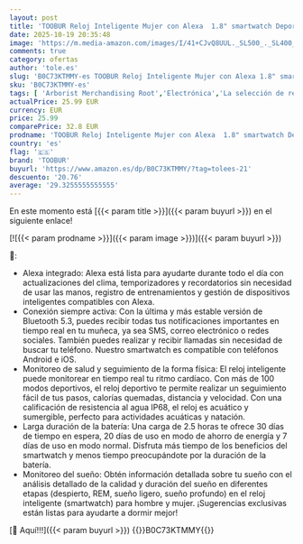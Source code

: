```yaml
---
layout: post
title: 'TOOBUR Reloj Inteligente Mujer con Alexa  1.8" smartwatch Deportivo con 100 Deportes  Recibir y Contestar Llamadas  Podómetro y pulsómetro  IP68 Impermeable Nadar  Compatible con Android iOS'
date: 2025-10-19 20:35:48
image: 'https://m.media-amazon.com/images/I/41+CJvQ8UUL._SL500_._SL400_.jpg'
comments: true
category: ofertas
author: 'tole.es'
slug: 'B0C73KTMMY-es TOOBUR Reloj Inteligente Mujer con Alexa 1.8" smartwatch...'
sku: 'B0C73KTMMY-es'
tags: [ 'Arborist Merchandising Root','Electrónica','La selección de relojes inteligentes','Moda','Moda Mujer','Relojes para mujer','Self Service','Smartwatches','Smartwatches Fashion para Mujer','Special Features Stores','Tecnología para vestir','alexa','c8538d25-3af9-48d3-aeff-5f3ce5572a36_0','c8538d25-3af9-48d3-aeff-5f3ce5572a36_8301','toobur','🇪🇸', ]
actualPrice: 25.99 EUR
currency: EUR
price: 25.99
comparePrice: 32.8 EUR
prodname: 'TOOBUR Reloj Inteligente Mujer con Alexa  1.8" smartwatch Deportivo con 100 Deportes  Recibir y Contestar Llamadas  Podómetro y pulsómetro  IP68 Impermeable Nadar  Compatible con Android iOS'
country: 'es'
flag: '🇪🇸'
brand: 'TOOBUR'
buyurl: 'https://www.amazon.es/dp/B0C73KTMMY/?tag=tolees-21'
descuento: '20.76'
average: '29.3255555555555'
---
```


En este momento está [{{< param title >}}]({{< param buyurl >}}) en el siguiente enlace!

[![{{< param prodname >}}]({{< param image >}})]({{< param buyurl >}})

🔎:

- Alexa integrado: Alexa está lista para ayudarte durante todo el día con actualizaciones del clima, temporizadores y recordatorios sin necesidad de usar las manos, registro de entrenamientos y gestión de dispositivos inteligentes compatibles con Alexa.
- Conexión siempre activa: Con la última y más estable versión de Bluetooth 5.3, puedes recibir todas tus notificaciones importantes en tiempo real en tu muñeca, ya sea SMS, correo electrónico o redes sociales. También puedes realizar y recibir llamadas sin necesidad de buscar tu teléfono. Nuestro smartwatch es compatible con teléfonos Android e iOS.
- Monitoreo de salud y seguimiento de la forma física: El reloj inteligente puede monitorear en tiempo real tu ritmo cardíaco. Con más de 100 modos deportivos, el reloj deportivo te permite realizar un seguimiento fácil de tus pasos, calorías quemadas, distancia y velocidad. Con una calificación de resistencia al agua IP68, el reloj es acuático y sumergible, perfecto para actividades acuáticas y natación.
- Larga duración de la batería: Una carga de 2.5 horas te ofrece 30 días de tiempo en espera, 20 días de uso en modo de ahorro de energía y 7 días de uso en modo normal. Disfruta más tiempo de los beneficios del smartwatch y menos tiempo preocupándote por la duración de la batería.
- Monitoreo del sueño: Obtén información detallada sobre tu sueño con el análisis detallado de la calidad y duración del sueño en diferentes etapas (despierto, REM, sueño ligero, sueño profundo) en el reloj inteligente (smartwatch) para hombre y mujer. ¡Sugerencias exclusivas están listas para ayudarte a dormir mejor!

[🛒 Aquí!!!]({{< param buyurl >}})
{{<world>}}B0C73KTMMY{{</world>}}
